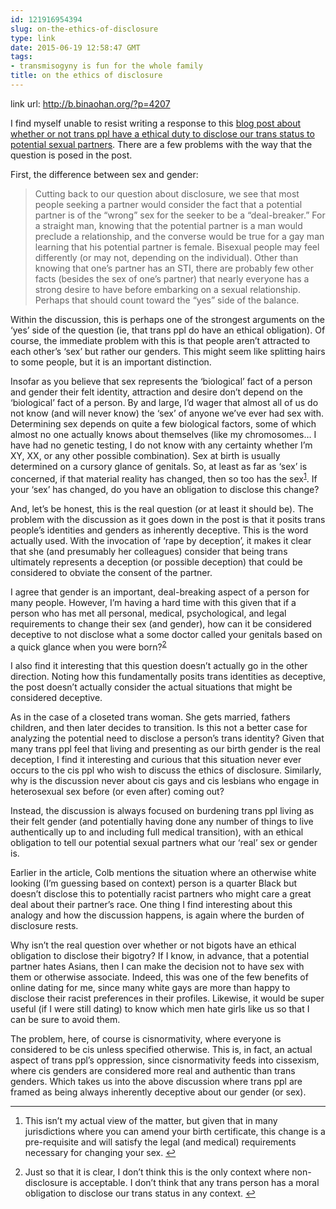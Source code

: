 ```yaml
---
id: 121916954394
slug: on-the-ethics-of-disclosure
type: link
date: 2015-06-19 12:58:47 GMT
tags:
- transmisogyny is fun for the whole family
title: on the ethics of disclosure
---
```

link url: http://b.binaohan.org/?p=4207

<p>I find myself unable to resist writing a response to this <a href="https://verdict.justia.com/2015/06/18/is-there-a-moral-duty-to-disclose-that-youre-transgender-to-a-potential-partner">blog post about whether or not trans ppl have a ethical duty to disclose our trans status to potential sexual partners</a>. There are a few problems with the way that the question is posed in the post.</p>
<p>First, the difference between sex and gender:</p>
<blockquote>
<p>Cutting back to our question about disclosure, we see that most people seeking a partner would consider the fact that a potential partner is of the “wrong” sex for the seeker to be a “deal-breaker.” For a straight man, knowing that the potential partner is a man would preclude a relationship, and the converse would be true for a gay man learning that his potential partner is female. Bisexual people may feel differently (or may not, depending on the individual). Other than knowing that one’s partner has an STI, there are probably few other facts (besides the sex of one’s partner) that nearly everyone has a strong desire to have before embarking on a sexual relationship. Perhaps that should count toward the “yes” side of the balance.</p>
</blockquote>
<p>Within the discussion, this is perhaps one of the strongest arguments on the ‘yes’ side of the question (ie, that trans ppl do have an ethical obligation). Of course, the immediate problem with this is that people aren’t attracted to each other’s ‘sex’ but rather our genders. This might seem like splitting hairs to some people, but it is an important distinction.</p>
<p>Insofar as you believe that sex represents the ‘biological’ fact of a person and gender their felt identity, attraction and desire don’t depend on the ‘biological’ fact of a person. By and large, I’d wager that almost all of us do not know (and will never know) the ‘sex’ of anyone we’ve ever had sex with. Determining sex depends on quite a few biological factors, some of which almost no one actually knows about themselves (like my chromosomes… I have had no genetic testing, I do not know with any certainty whether I’m XY, XX, or any other possible combination). Sex at birth is usually determined on a cursory glance of genitals. So, at least as far as ‘sex’ is concerned, if that material reality has changed, then so too has the sex<sup id="fnref:1"><a href="#fn:1" rel="footnote">1</a></sup>. If your ‘sex’ has changed, do you have an obligation to disclose this change?</p>
<p>And, let’s be honest, this is the real question (or at least it should be). The problem with the discussion as it goes down in the post is that it posits trans people’s identities and genders as inherently deceptive. This is the word actually used. With the invocation of ‘rape by deception’, it makes it clear that she (and presumably her colleagues) consider that being trans ultimately represents a deception (or possible deception) that could be considered to obviate the consent of the partner.</p>
<p>I agree that gender is an important, deal-breaking aspect of a person for many people. However, I’m having a hard time with this given that if a person who has met all personal, medical, psychological, and legal requirements to change their sex (and gender), how can it be considered deceptive to not disclose what a some doctor called your genitals based on a quick glance when you were born?<sup id="fnref:2"><a href="#fn:2" rel="footnote">2</a></sup></p>
<p>I also find it interesting that this question doesn’t actually go in the other direction. Noting how this fundamentally posits trans identities as deceptive, the post doesn’t actually consider the actual situations that might be considered deceptive.</p>
<p>As in the case of a closeted trans woman. She gets married, fathers children, and then later decides to transition. Is this not a better case for analyzing the potential need to disclose a person’s trans identity? Given that many trans ppl feel that living and presenting as our birth gender is the real deception, I find it interesting and curious that this situation never ever occurs to the cis ppl who wish to discuss the ethics of disclosure. Similarly, why is the discussion never about cis gays and cis lesbians who engage in heterosexual sex before (or even after) coming out?</p>
<p>Instead, the discussion is always focused on burdening trans ppl living as their felt gender (and potentially having done any number of things to live authentically up to and including full medical transition), with an ethical obligation to tell our potential sexual partners what our ‘real’ sex or gender is.</p>
<p>Earlier in the article, Colb mentions the situation where an otherwise white looking (I’m guessing based on context) person is a quarter Black but doesn’t disclose this to potentially racist partners who might care a great deal about their partner’s race. One thing I find interesting about this analogy and how the discussion happens, is again where the burden of disclosure rests.</p>
<p>Why isn’t the real question over whether or not bigots have an ethical obligation to disclose their bigotry? If I know, in advance, that a potential partner hates Asians, then I can make the decision not to have sex with them or otherwise associate. Indeed, this was one of the few benefits of online dating for me, since many white gays are more than happy to disclose their racist preferences in their profiles. Likewise, it would be super useful (if I were still dating) to know which men hate girls like us so that I can be sure to avoid them.</p>
<p>The problem, here, of course is cisnormativity, where everyone is considered to be cis unless specified otherwise. This is, in fact, an actual aspect of trans ppl’s oppression, since cisnormativity feeds into cissexism, where cis genders are considered more real and authentic than trans genders. Which takes us into the above discussion where trans ppl are framed as being always inherently deceptive about our gender (or sex).</p>
<div class="footnotes">
<hr>
<ol>
<li id="fn:1">
<p>This isn’t my actual view of the matter, but given that in many jurisdictions where you can amend your birth certificate, this change is a pre-requisite and will satisfy the legal (and medical) requirements necessary for changing your sex. <a href="#fnref:1" rev="footnote">↩</a></p>
</li>
<li id="fn:2">
<p>Just so that it is clear, I don’t think this is the only context where non-disclosure is acceptable. I don’t think that any trans person has a moral obligation to disclose our trans status in any context. <a href="#fnref:2" rev="footnote">↩</a></p>
</li>
</ol>
</div>